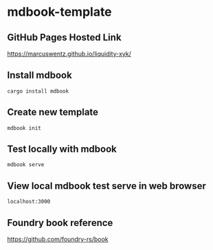 # mdbook-template

## GitHub Pages Hosted Link

https://marcuswentz.github.io/liquidity-xyk/

## Install mdbook

```shell
cargo install mdbook
```

## Create new template

```shell
mdbook init
```

## Test locally with mdbook

```shell 
mdbook serve
```

## View local mdbook test serve in web browser

```
localhost:3000
```

## Foundry book reference

https://github.com/foundry-rs/book
